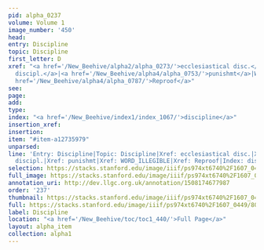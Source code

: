```yaml
---
pid: alpha_0237
volume: Volume 1
image_number: '450'
head: 
entry: Discipline
topic: Discipline
first_letter: D
xref: "<a href='/New_Beehive/alpha2/alpha_0273/'>ecclesiastical disc.</a>|<a href='/New_Beehive/alpha5/alpha_1011/'>martial
  discipl.</a>|<a href='/New_Beehive/alpha4/alpha_0753/'>punishmt</a>|WORD_ILLEGIBLE|<a
  href='/New_Beehive/alpha4/alpha_0787/'>Reproof</a>"
see: 
page: 
add: 
type: 
index: "<a href='/New_Beehive/index1/index_1067/'>discipline</a>"
insertion_xref: 
insertion: 
item: "#item-a12735979"
unparsed: 
line: 'Entry: Discipline|Topic: Discipline|Xref: ecclesiastical disc.|Xref: martial
  discipl.|Xref: punishmt|Xref: WORD_ILLEGIBLE|Xref: Reproof|Index: discipline|#item-a12735979'
selection: https://stacks.stanford.edu/image/iiif/ps974xt6740%2F1607_0449/807,985,2972,520/full/0/default.jpg
full_image: https://stacks.stanford.edu/image/iiif/ps974xt6740%2F1607_0449/full/full/0/default.jpg
annotation_uri: http://dev.llgc.org.uk/annotation/1508174677987
order: '237'
thumbnail: https://stacks.stanford.edu/image/iiif/ps974xt6740%2F1607_0449/807,985,600,180/250,/0/default.jpg
full: https://stacks.stanford.edu/image/iiif/ps974xt6740%2F1607_0449/807,985,2972,520/full/0/default.jpg
label: Discipline
location: "<a href='/New_Beehive/toc/toc1_440/'>Full Page</a>"
layout: alpha_item
collection: alpha1
---
```

